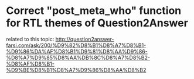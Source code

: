 Correct "post_meta_who" function for RTL themes of Question2Answer
=======
related to this topic:
http://question2answer-farsi.com/ask/200/%D9%82%D8%B1%D8%A7%D8%B1-%D9%86%DA%AF%D8%B1%D9%81%D8%AA%D9%86-%D8%A7%D9%85%D8%AA%DB%8C%D8%A7%D8%B2-%D8%AF%D8%B1-%D9%BE%D8%B1%D8%A7%D9%86%D8%AA%D8%B2
